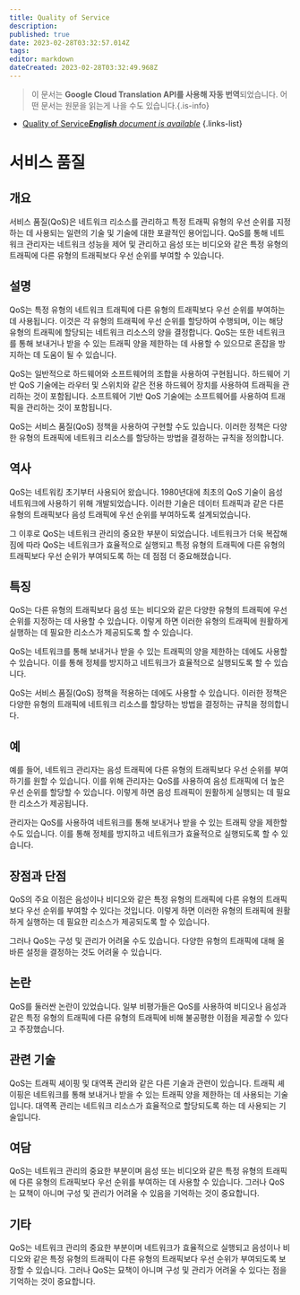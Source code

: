 ```yaml
---
title: Quality of Service
description: 
published: true
date: 2023-02-28T03:32:57.014Z
tags: 
editor: markdown
dateCreated: 2023-02-28T03:32:49.968Z
---
```


> 이 문서는 **Google Cloud Translation API를 사용해 자동 번역**되었습니다.
어떤 문서는 원문을 읽는게 나을 수도 있습니다.{.is-info}



- [Quality of Service***English** document is available*](/en/Knowledge-base/Dictionary/quality-of-service)
{.links-list}


# 서비스 품질

## 개요
서비스 품질(QoS)은 네트워크 리소스를 관리하고 특정 트래픽 유형의 우선 순위를 지정하는 데 사용되는 일련의 기술 및 기술에 대한 포괄적인 용어입니다. QoS를 통해 네트워크 관리자는 네트워크 성능을 제어 및 관리하고 음성 또는 비디오와 같은 특정 유형의 트래픽에 다른 유형의 트래픽보다 우선 순위를 부여할 수 있습니다.

## 설명
QoS는 특정 유형의 네트워크 트래픽에 다른 유형의 트래픽보다 우선 순위를 부여하는 데 사용됩니다. 이것은 각 유형의 트래픽에 우선 순위를 할당하여 수행되며, 이는 해당 유형의 트래픽에 할당되는 네트워크 리소스의 양을 결정합니다. QoS는 또한 네트워크를 통해 보내거나 받을 수 있는 트래픽 양을 제한하는 데 사용할 수 있으므로 혼잡을 방지하는 데 도움이 될 수 있습니다.

QoS는 일반적으로 하드웨어와 소프트웨어의 조합을 사용하여 구현됩니다. 하드웨어 기반 QoS 기술에는 라우터 및 스위치와 같은 전용 하드웨어 장치를 사용하여 트래픽을 관리하는 것이 포함됩니다. 소프트웨어 기반 QoS 기술에는 소프트웨어를 사용하여 트래픽을 관리하는 것이 포함됩니다.

QoS는 서비스 품질(QoS) 정책을 사용하여 구현할 수도 있습니다. 이러한 정책은 다양한 유형의 트래픽에 네트워크 리소스를 할당하는 방법을 결정하는 규칙을 정의합니다.

## 역사
QoS는 네트워킹 초기부터 사용되어 왔습니다. 1980년대에 최초의 QoS 기술이 음성 네트워크에 사용하기 위해 개발되었습니다. 이러한 기술은 데이터 트래픽과 같은 다른 유형의 트래픽보다 음성 트래픽에 우선 순위를 부여하도록 설계되었습니다.

그 이후로 QoS는 네트워크 관리의 중요한 부분이 되었습니다. 네트워크가 더욱 복잡해짐에 따라 QoS는 네트워크가 효율적으로 실행되고 특정 유형의 트래픽에 다른 유형의 트래픽보다 우선 순위가 부여되도록 하는 데 점점 더 중요해졌습니다.

## 특징
QoS는 다른 유형의 트래픽보다 음성 또는 비디오와 같은 다양한 유형의 트래픽에 우선 순위를 지정하는 데 사용할 수 있습니다. 이렇게 하면 이러한 유형의 트래픽에 원활하게 실행하는 데 필요한 리소스가 제공되도록 할 수 있습니다.

QoS는 네트워크를 통해 보내거나 받을 수 있는 트래픽의 양을 제한하는 데에도 사용할 수 있습니다. 이를 통해 정체를 방지하고 네트워크가 효율적으로 실행되도록 할 수 있습니다.

QoS는 서비스 품질(QoS) 정책을 적용하는 데에도 사용할 수 있습니다. 이러한 정책은 다양한 유형의 트래픽에 네트워크 리소스를 할당하는 방법을 결정하는 규칙을 정의합니다.

## 예
예를 들어, 네트워크 관리자는 음성 트래픽에 다른 유형의 트래픽보다 우선 순위를 부여하기를 원할 수 있습니다. 이를 위해 관리자는 QoS를 사용하여 음성 트래픽에 더 높은 우선 순위를 할당할 수 있습니다. 이렇게 하면 음성 트래픽이 원활하게 실행되는 데 필요한 리소스가 제공됩니다.

관리자는 QoS를 사용하여 네트워크를 통해 보내거나 받을 수 있는 트래픽 양을 제한할 수도 있습니다. 이를 통해 정체를 방지하고 네트워크가 효율적으로 실행되도록 할 수 있습니다.

## 장점과 단점
QoS의 주요 이점은 음성이나 비디오와 같은 특정 유형의 트래픽에 다른 유형의 트래픽보다 우선 순위를 부여할 수 있다는 것입니다. 이렇게 하면 이러한 유형의 트래픽에 원활하게 실행하는 데 필요한 리소스가 제공되도록 할 수 있습니다.

그러나 QoS는 구성 및 관리가 어려울 수도 있습니다. 다양한 유형의 트래픽에 대해 올바른 설정을 결정하는 것도 어려울 수 있습니다.

## 논란
QoS를 둘러싼 논란이 있었습니다. 일부 비평가들은 QoS를 사용하여 비디오나 음성과 같은 특정 유형의 트래픽에 다른 유형의 트래픽에 비해 불공평한 이점을 제공할 수 있다고 주장했습니다.

## 관련 기술
QoS는 트래픽 셰이핑 및 대역폭 관리와 같은 다른 기술과 관련이 있습니다. 트래픽 셰이핑은 네트워크를 통해 보내거나 받을 수 있는 트래픽 양을 제한하는 데 사용되는 기술입니다. 대역폭 관리는 네트워크 리소스가 효율적으로 할당되도록 하는 데 사용되는 기술입니다.

## 여담
QoS는 네트워크 관리의 중요한 부분이며 음성 또는 비디오와 같은 특정 유형의 트래픽에 다른 유형의 트래픽보다 우선 순위를 부여하는 데 사용할 수 있습니다. 그러나 QoS는 묘책이 아니며 구성 및 관리가 어려울 수 있음을 기억하는 것이 중요합니다.

## 기타
QoS는 네트워크 관리의 중요한 부분이며 네트워크가 효율적으로 실행되고 음성이나 비디오와 같은 특정 유형의 트래픽이 다른 유형의 트래픽보다 우선 순위가 부여되도록 보장할 수 있습니다. 그러나 QoS는 묘책이 아니며 구성 및 관리가 어려울 수 있다는 점을 기억하는 것이 중요합니다.
